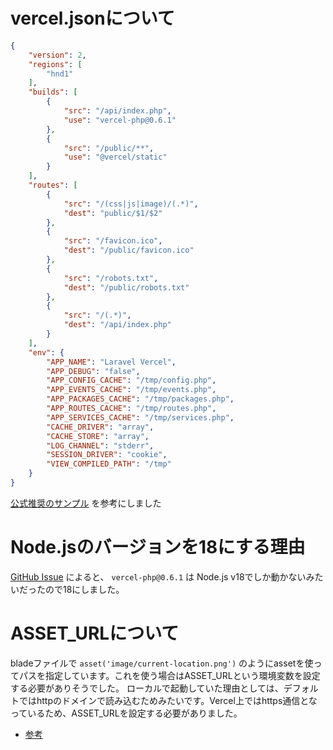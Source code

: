 # vercel.jsonについて

```json
{
    "version": 2,
    "regions": [
        "hnd1"
    ],
    "builds": [
        {
            "src": "/api/index.php",
            "use": "vercel-php@0.6.1"
        },
        {
            "src": "/public/**",
            "use": "@vercel/static"
        }
    ],
    "routes": [
        {
            "src": "/(css|js|image)/(.*)",
            "dest": "public/$1/$2"
        },
        {
            "src": "/favicon.ico",
            "dest": "/public/favicon.ico"
        },
        {
            "src": "/robots.txt",
            "dest": "/public/robots.txt"
        },
        {
            "src": "/(.*)",
            "dest": "/api/index.php"
        }
    ],
    "env": {
        "APP_NAME": "Laravel Vercel",
        "APP_DEBUG": "false",
        "APP_CONFIG_CACHE": "/tmp/config.php",
        "APP_EVENTS_CACHE": "/tmp/events.php",
        "APP_PACKAGES_CACHE": "/tmp/packages.php",
        "APP_ROUTES_CACHE": "/tmp/routes.php",
        "APP_SERVICES_CACHE": "/tmp/services.php",
        "CACHE_DRIVER": "array",
        "CACHE_STORE": "array",
        "LOG_CHANNEL": "stderr",
        "SESSION_DRIVER": "cookie",
        "VIEW_COMPILED_PATH": "/tmp"
    }
}

```

[公式推奨のサンプル](https://github.com/juicyfx/vercel-examples/blob/master/php-laravel/vercel.json) を参考にしました

# Node.jsのバージョンを18にする理由

[GitHub Issue](https://github.com/vercel-community/php/issues/504) によると、 `vercel-php@0.6.1` は Node.js v18でしか動かないみたいだったので18にしました。

# ASSET_URLについて

bladeファイルで `asset('image/current-location.png')` のようにassetを使ってパスを指定しています。これを使う場合はASSET_URLという環境変数を設定する必要がありそうでした。
ローカルで起動していた理由としては、デフォルトではhttpのドメインで読み込むためみたいです。Vercel上ではhttps通信となっているため、ASSET_URLを設定する必要がありました。

- [参考](https://it-slroom.blog/web/mixed-content/)